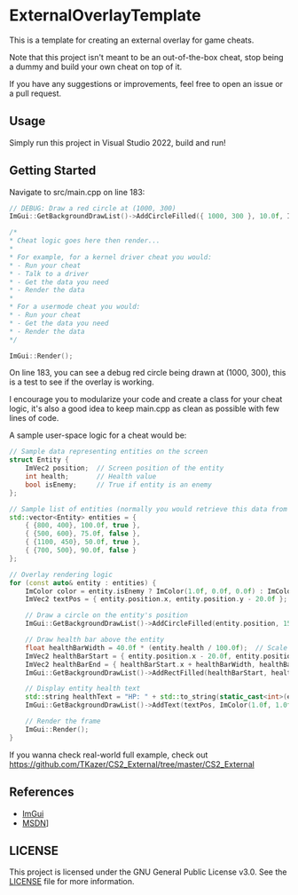 # ExternalOverlayTemplate

This is a template for creating an external overlay for game cheats.

Note that this project isn't meant to be an out-of-the-box cheat, stop being a dummy and build your own cheat on top of it.

If you have any suggestions or improvements, feel free to open an issue or a pull request.

## Usage

Simply run this project in Visual Studio 2022, build and run!

## Getting Started

Navigate to src/main.cpp on line 183:

```cpp
// DEBUG: Draw a red circle at (1000, 300)
ImGui::GetBackgroundDrawList()->AddCircleFilled({ 1000, 300 }, 10.0f, ImColor(1.0f, 0.0f, 0.0f));

/*
* Cheat logic goes here then render...
*
* For example, for a kernel driver cheat you would:
* - Run your cheat
* - Talk to a driver
* - Get the data you need
* - Render the data
*
* For a usermode cheat you would:
* - Run your cheat
* - Get the data you need
* - Render the data
*/

ImGui::Render();
```

On line 183, you can see a debug red circle being drawn at (1000, 300), this is a test to see if the overlay is working.

I encourage you to modularize your code and create a class for your cheat logic, it's also a good idea to keep main.cpp as clean as possible with few lines of code.

A sample user-space logic for a cheat would be:

```cpp
// Sample data representing entities on the screen
struct Entity {
    ImVec2 position;  // Screen position of the entity
    int health;       // Health value
    bool isEnemy;     // True if entity is an enemy
};

// Sample list of entities (normally you would retrieve this data from a legitimate data source)
std::vector<Entity> entities = {
    { {800, 400}, 100.0f, true },
    { {500, 600}, 75.0f, false },
    { {1100, 450}, 50.0f, true },
    { {700, 500}, 90.0f, false }
};

// Overlay rendering logic
for (const auto& entity : entities) {
    ImColor color = entity.isEnemy ? ImColor(1.0f, 0.0f, 0.0f) : ImColor(0.0f, 1.0f, 0.0f);  // Red for enemies, green for allies
    ImVec2 textPos = { entity.position.x, entity.position.y - 20.0f };  // Position text slightly above the entity

    // Draw a circle on the entity's position
    ImGui::GetBackgroundDrawList()->AddCircleFilled(entity.position, 15.0f, color);

    // Draw health bar above the entity
    float healthBarWidth = 40.0f * (entity.health / 100.0f);  // Scale health bar width by entity's health
    ImVec2 healthBarStart = { entity.position.x - 20.0f, entity.position.y - 30.0f };
    ImVec2 healthBarEnd = { healthBarStart.x + healthBarWidth, healthBarStart.y + 5.0f };
    ImGui::GetBackgroundDrawList()->AddRectFilled(healthBarStart, healthBarEnd, color);

    // Display entity health text
    std::string healthText = "HP: " + std::to_string(static_cast<int>(entity.health));
    ImGui::GetBackgroundDrawList()->AddText(textPos, ImColor(1.0f, 1.0f, 1.0f), healthText.c_str());

    // Render the frame
    ImGui::Render();
}
```

If you wanna check real-world full example, check out https://github.com/TKazer/CS2_External/tree/master/CS2_External

## References

- [ImGui](https://github.com/ocornut/imgui)
- [MSDN](https://docs.microsoft.com/en-us/cpp/standard-library/)]

## LICENSE

This project is licensed under the GNU General Public License v3.0. See the [LICENSE](LICENSE.txt) file for more information.